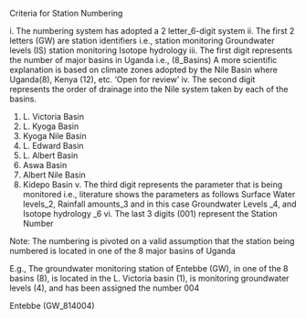 Criteria for Station Numbering

i.	The numbering system has adopted a 2 letter_6-digit system
ii.	The first 2 letters (GW) are station identifiers i.e., station monitoring Groundwater levels (IS) station monitoring Isotope hydrology
iii.	The first digit represents the number of major basins in Uganda i.e., (8_Basins) A more scientific explanation is based on climate zones adopted by the Nile Basin where Uganda(8), Kenya (12), etc. ‘Open for review’
iv.	The second digit represents the order of drainage into the Nile system taken by each of the basins. 
1.	L. Victoria Basin
2.	L. Kyoga Basin
3.	Kyoga Nile Basin
4.	L. Edward Basin
5.	L. Albert Basin
6.	Aswa Basin
7.	Albert Nile Basin
8.	Kidepo Basin
v.	The third digit represents the parameter that is being monitored i.e., literature shows the parameters as follows Surface Water levels_2, Rainfall amounts_3 and in this case Groundwater Levels _4, and Isotope hydrology _6
vi.	The last 3 digits (001) represent the Station Number 

Note: The numbering is pivoted on a valid assumption that the station being numbered is located in one of the 8 major basins of Uganda

E.g., The groundwater monitoring station of Entebbe (GW), in one of the 8 basins (8), is located in the L. Victoria basin (1), is monitoring groundwater levels (4), and has been assigned the number 004

Entebbe (GW_814004)

